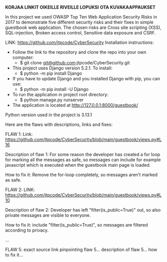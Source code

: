 **KORJAA LINKIT OIKEILLE RIVEILLE LOPUKSI**
**OTA KUVAKAAPPAUKSET**

In this project we used OWASP Top Ten Web Application Security Risks in 2017 to demonstrate five different security risks and their fixes in simple guestbook web application. The chosen risks are Cross site scripting (XSS), SQL-injection, Broken access control, Sensitive data exposure and CSRF.

LINK: https://github.com/jtpcode/CyberSecurity
Installation instructions:
- Follow the link to the repository and clone the repo into your own computer:
  - $ git clone git@github.com:jtpcode/CyberSecurity.git
- This project uses Django version 5.2.1. To install:
  - $ python -m pip install Django
- If you have to update Django and you installed Django with pip, you can use:
  - $ python -m pip install -U Django
- To run the application in project root directory:
  - $ python manage.py runserver
- The application is located at http://127.0.0.1:8000/guestbook/

Python version used in the project is 3.13.1

Here are the flaws with descriptions, links and fixes:

FLAW 1:
Link: https://github.com/jtpcode/CyberSecurity/blob/main/guestbook/views.py#L16

Description of flaw 1:
For some reason the developer has created a for loop for marking all the messages as safe, so messages can include for example javascript which is executed when the guestbook main page is loaded.

How to fix it:
Remove the for-loop completely, so messages aren't marked as safe.

FLAW 2:
LINK: https://github.com/jtpcode/CyberSecurity/blob/main/guestbook/views.py#L10

Description of flaw 2:
Developer has left "filter(is_public=True)" out, so also private messages are visible to everyone.

How to fix it: include "filter(is_public=True)", so messages are filtered according to privacy.

...

FLAW 5:
exact source link pinpointing flaw 5...
description of flaw 5...
how to fix it...